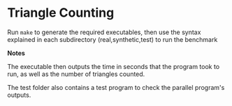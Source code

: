 Triangle Counting
=================

Run ```make``` to generate the required executables, then use the syntax explained in each subdirectory (real,synthetic,test) to run the benchmark

**Notes**

The executable then outputs the time in seconds that the program took to run, as well as the number of triangles counted.

The test folder also contains a test program to check the parallel program's outputs.

